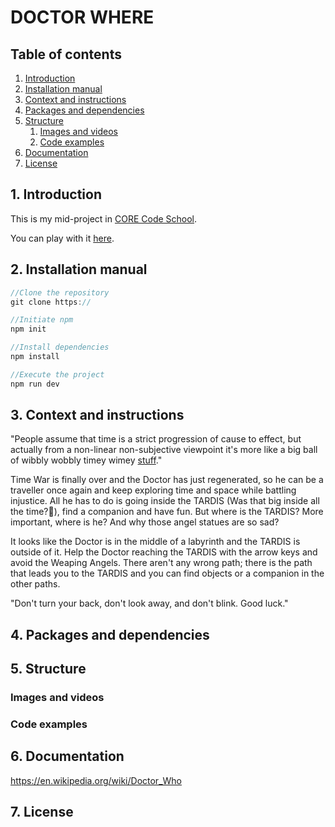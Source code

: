 # DOCTOR WHERE

## Table of contents

1. [Introduction](#1direct-access)
1. [Installation manual](#2installation-manual)
1. [Context and instructions](#3context-and-instructions)
1. [Packages and dependencies](#4packages-and-dependencies)
1. [Structure](#5structure)
    1. [Images and videos](#images-and-videos)
    1. [Code examples](#code-examples)
1. [Documentation](#6documentation)
1. [License](#7license)

## 1. Introduction

This is my mid-project in [CORE Code School](https://www.corecode.school/).

You can play with it [here]().

## 2. Installation manual

```js
//Clone the repository
git clone https://

//Initiate npm
npm init

//Install dependencies
npm install

//Execute the project
npm run dev
```

## 3. Context and instructions

"People assume that time is a strict progression of cause to effect, but actually from a non-linear non-subjective viewpoint it's more like a big ball of wibbly wobbly timey wimey [stuff](https://youtu.be/cwdbLu_x0gY)."

Time War is finally over and the Doctor has just regenerated, so he can be a traveller once again and keep exploring time and space while battling injustice. All he has to do is going inside the TARDIS (Was that big inside all the time?🤔), find a companion and have fun. But where is the TARDIS? More important, where is he? And why those angel statues are so sad?

It looks like the Doctor is in the middle of a labyrinth and the TARDIS is outside of it. Help the Doctor reaching the TARDIS with the arrow keys and avoid the Weaping Angels. There aren't any wrong path; there is the path that leads you to the TARDIS and you can find objects or a companion in the other paths.

"Don't turn your back, don't look away, and don't blink. Good luck."

## 4. Packages and dependencies

## 5. Structure

### Images and videos

### Code examples

## 6. Documentation

https://en.wikipedia.org/wiki/Doctor_Who

## 7. License